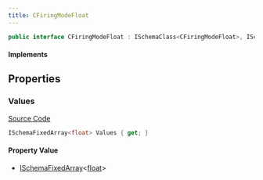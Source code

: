 ```yaml
---
title: CFiringModeFloat
---
```


```csharp
public interface CFiringModeFloat : ISchemaClass<CFiringModeFloat>, ISchemaField, ISchemaClass, INativeHandle
```

#### Implements

## Properties

### Values

[Source Code](https://github.com/swiftly-solution/swiftlys2/blob/main/managed/src/SwiftlyS2.Generated/Schemas/Interfaces/CFiringModeFloat.cs#L17)

```csharp
ISchemaFixedArray<float> Values { get; }
```

#### Property Value

- [ISchemaFixedArray](/docs/api/shared/schemas/ischemafixedarray-1)<[float](https://learn.microsoft.com/dotnet/api/system.single)>

